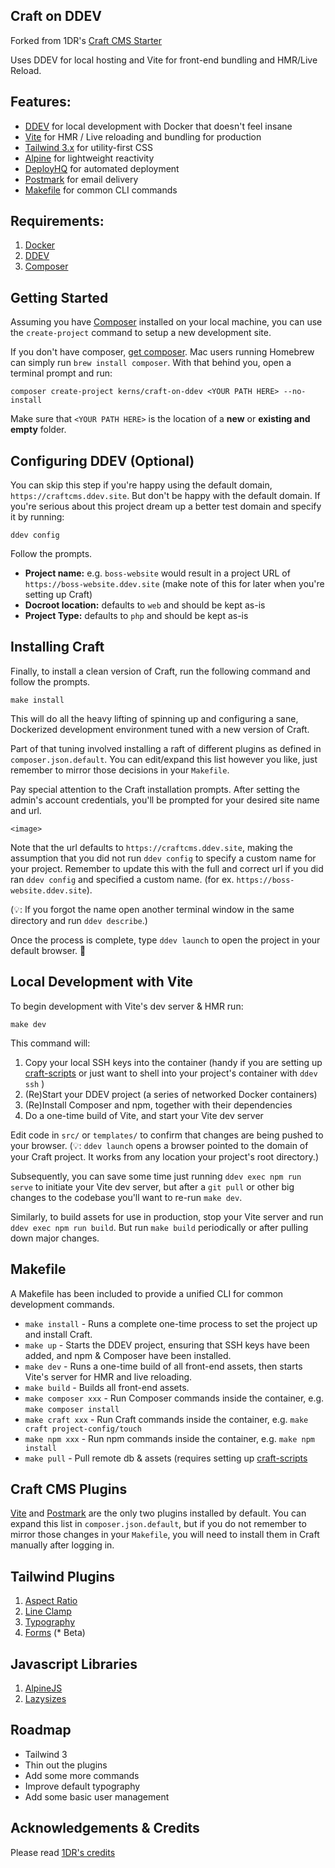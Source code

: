 ## Craft on DDEV

Forked from 1DR's [Craft CMS Starter](https://github.com/onedarnleyroad/craftcms#acknowledgements--credits)

Uses DDEV for local hosting and Vite for front-end bundling and HMR/Live Reload.

## Features:

- [DDEV](https://ddev.com/get-started/) for local development with Docker that doesn't feel insane
- [Vite](https://vitejs.dev/) for HMR / Live reloading and bundling for production
- [Tailwind 3.x](https://tailwindcss.com) for utility-first CSS
- [Alpine](https://alpinejs.dev/) for lightweight reactivity
- [DeployHQ](https://www.deployhq.com/) for automated deployment
- [Postmark](https://postmarkapp.com/) for email delivery
- [Makefile](https://www.gnu.org/software/make/manual/make.html) for common CLI commands

## Requirements:

1. [Docker](https://www.docker.com/)
2. [DDEV](https://ddev.com/)
3. [Composer](https://getcomposer.org/)

## Getting Started

Assuming you have [Composer](https://getcomposer.org/) installed on your local machine,
you can use the `create-project` command to setup a new development site.

If you don't have composer, [get composer](https://getcomposer.org/). Mac users running Homebrew can simply run `brew install composer`. With that behind you, open a terminal prompt and run:

```shell
composer create-project kerns/craft-on-ddev <YOUR PATH HERE> --no-install
```

Make sure that `<YOUR PATH HERE>` is the location of a **new** or **existing and empty** folder.
 

## Configuring DDEV (Optional)

You can skip this step if you're happy using the default domain, `https://craftcms.ddev.site`. But don't be happy with the default domain. If you're serious about this project dream up a better test domain and specify it by running:

```shell
ddev config
```

Follow the prompts.

- **Project name:** e.g. `boss-website` would result in a project URL of `https://boss-website.ddev.site` (make note of this for later when you're setting up Craft)
- **Docroot location:** defaults to `web` and should be kept as-is
- **Project Type:** defaults to `php` and should be kept as-is

## Installing Craft

Finally, to install a clean version of Craft, run the following command and follow the prompts.

```shell
make install
```

This will do all the heavy lifting of spinning up and configuring a sane, Dockerized development environment tuned with a new version of Craft.

Part of that tuning involved installing a raft of different plugins as defined in `composer.json.default`. You can edit/expand this list however you like, just remember to mirror those decisions in your `Makefile`.

Pay special attention to the Craft installation prompts. After setting the admin's account credentials, you'll be prompted for your desired site name and url.

`<image>`

Note that the url defaults to `https://craftcms.ddev.site`, making the assumption that you did not run `ddev config` to specify a custom name for your project. Remember to update this with the full and correct url if you did ran `ddev config` and specified a custom name. (for ex. `https://boss-website.ddev.site`).

(💡: If you forgot the name open another terminal window in the same directory and run `ddev describe`.)

Once the process is complete, type `ddev launch` to open the project in your default browser. 🚀

## Local Development with Vite

To begin development with Vite's dev server & HMR run:

```shell
make dev
```

This command will:

1. Copy your local SSH keys into the container (handy if you are setting up [craft-scripts](https://github.com/nystudio107/craft-scripts/) or just want to shell into your project's container with `ddev ssh` )
2. (Re)Start your DDEV project (a series of networked Docker containers)
3. (Re)Install Composer and npm, together with their dependencies
4. Do a one-time build of Vite, and start your Vite dev server

Edit code in `src/` or `templates/` to confirm that changes are being pushed to your browser. (💡: `ddev launch` opens a browser pointed to the domain of your Craft project. It works from any location your project's root directory.)

Subsequently, you can save some time just running `ddev exec npm run serve` to initiate your Vite dev server, but after a `git pull` or other big changes to the codebase you'll want to re-run `make dev`.

Similarly, to build assets for use in production, stop your Vite server and run `ddev exec npm run build`. But run `make build` periodically or after pulling down major changes.


## Makefile

A Makefile has been included to provide a unified CLI for common development commands.

- `make install` - Runs a complete one-time process to set the project up and install Craft.
- `make up` - Starts the DDEV project, ensuring that SSH keys have been added, and npm & Composer have been installed.
- `make dev` - Runs a one-time build of all front-end assets, then starts Vite's server for HMR and live reloading.
- `make build` - Builds all front-end assets.
- `make composer xxx` - Run Composer commands inside the container, e.g. `make composer install`
- `make craft xxx` - Run Craft commands inside the container, e.g. `make craft project-config/touch`
- `make npm xxx` - Run npm commands inside the container, e.g. `make npm install`
- `make pull` - Pull remote db & assets (requires setting up [craft-scripts](https://github.com/nystudio107/craft-scripts/)

## Craft CMS Plugins

[Vite](https://github.com/nystudio107/craft-vite) and [Postmark](https://plugins.craftcms.com/postmark) are the only two plugins installed by default. You can expand this list in `composer.json.default`, but if you do not remember to mirror those changes in your `Makefile`, you will need to install them in Craft manually after logging in.


## Tailwind Plugins

1. [Aspect Ratio](https://github.com/tailwindlabs/tailwindcss-aspect-ratio)
1. [Line Clamp](https://github.com/tailwindlabs/tailwindcss-line-clamp)
1. [Typography](https://github.com/tailwindlabs/tailwindcss-typography)
1. [Forms](https://github.com/tailwindlabs/tailwindcss-typography) (* Beta)

## Javascript Libraries

1. [AlpineJS](https://alpinejs.dev/)
1. [Lazysizes](https://afarkas.github.io/lazysizes/)


## Roadmap
- Tailwind 3
- Thin out the plugins
- Add some more commands
- Improve default typography
- Add some basic user management


## Acknowledgements & Credits

Please read [1DR's credits](https://github.com/onedarnleyroad/craftcms#acknowledgements--credits)
